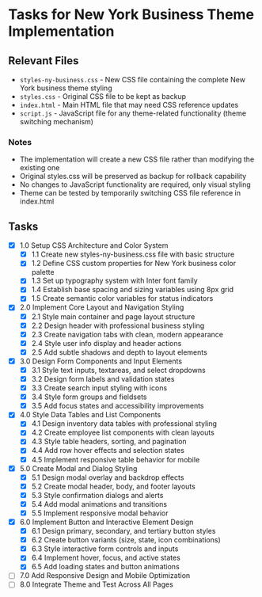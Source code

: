 # Tasks for New York Business Theme Implementation

## Relevant Files

- `styles-ny-business.css` - New CSS file containing the complete New York business theme styling
- `styles.css` - Original CSS file to be kept as backup  
- `index.html` - Main HTML file that may need CSS reference updates
- `script.js` - JavaScript file for any theme-related functionality (theme switching mechanism)

### Notes

- The implementation will create a new CSS file rather than modifying the existing one
- Original styles.css will be preserved as backup for rollback capability
- No changes to JavaScript functionality are required, only visual styling
- Theme can be tested by temporarily switching CSS file reference in index.html

## Tasks

- [x] 1.0 Setup CSS Architecture and Color System
  - [x] 1.1 Create new styles-ny-business.css file with basic structure
  - [x] 1.2 Define CSS custom properties for New York business color palette
  - [x] 1.3 Set up typography system with Inter font family
  - [x] 1.4 Establish base spacing and sizing variables using 8px grid
  - [x] 1.5 Create semantic color variables for status indicators
- [x] 2.0 Implement Core Layout and Navigation Styling
  - [x] 2.1 Style main container and page layout structure
  - [x] 2.2 Design header with professional business styling
  - [x] 2.3 Create navigation tabs with clean, modern appearance
  - [x] 2.4 Style user info display and header actions
  - [x] 2.5 Add subtle shadows and depth to layout elements  
- [x] 3.0 Design Form Components and Input Elements
  - [x] 3.1 Style text inputs, textareas, and select dropdowns
  - [x] 3.2 Design form labels and validation states
  - [x] 3.3 Create search input styling with icons
  - [x] 3.4 Style form groups and fieldsets
  - [x] 3.5 Add focus states and accessibility improvements
- [x] 4.0 Style Data Tables and List Components
  - [x] 4.1 Design inventory data tables with professional styling
  - [x] 4.2 Create employee list components with clean layouts
  - [x] 4.3 Style table headers, sorting, and pagination
  - [x] 4.4 Add row hover effects and selection states
  - [x] 4.5 Implement responsive table behavior for mobile
- [x] 5.0 Create Modal and Dialog Styling
  - [x] 5.1 Design modal overlay and backdrop effects
  - [x] 5.2 Create modal header, body, and footer layouts
  - [x] 5.3 Style confirmation dialogs and alerts
  - [x] 5.4 Add modal animations and transitions
  - [x] 5.5 Implement responsive modal behavior
- [x] 6.0 Implement Button and Interactive Element Design
  - [x] 6.1 Design primary, secondary, and tertiary button styles
  - [x] 6.2 Create button variants (size, state, icon combinations)
  - [x] 6.3 Style interactive form controls and inputs
  - [x] 6.4 Implement hover, focus, and active states
  - [x] 6.5 Add loading states and button animations
- [ ] 7.0 Add Responsive Design and Mobile Optimization
- [ ] 8.0 Integrate Theme and Test Across All Pages